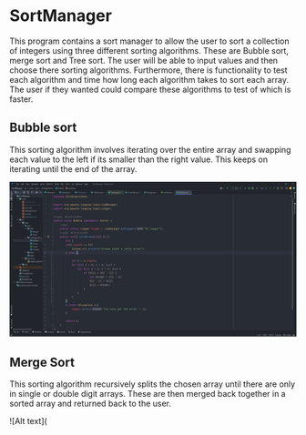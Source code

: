 # SortManager
This program contains a sort manager to allow the user to sort a collection of integers using three different sorting algorithms. These are Bubble sort, merge sort and Tree sort. The user will be able to input values and then choose there sorting algorithms. Furthermore, there is functionality to test each algorithm and time how long each algorithm takes to sort each array. The user if they wanted could compare these algorithms to test of which is faster. 

## Bubble sort

This sorting algorithm involves iterating over the entire array and swapping each value to the left if its smaller than the right value. This keeps on iterating until the end of the array.

![Alt text](https://github.com/JamieScofield/SortManager/blob/master/image.png "Bubble code")

## Merge Sort

This sorting algorithm recursively splits the chosen array until there are only in single or double digit arrays. These are then merged back together in a sorted array and returned back to the user. 

![Alt text](
